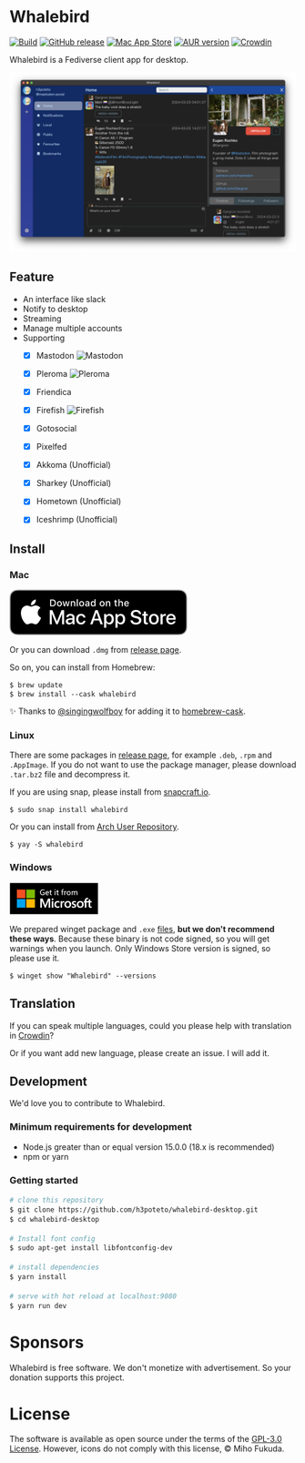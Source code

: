 # Whalebird
[![Build](https://github.com/h3poteto/whalebird-desktop/actions/workflows/build.yml/badge.svg)](https://github.com/h3poteto/whalebird-desktop/actions/workflows/build.yml)
[![GitHub release](http://img.shields.io/github/release/h3poteto/whalebird-desktop.svg)](https://github.com/h3poteto/whalebird-desktop/releases)
[![Mac App Store](https://img.shields.io/itunes/v/6445864587)](https://apps.apple.com/us/app/whalebird/id6445864587)
[![AUR version](https://img.shields.io/aur/version/whalebird)](https://aur.archlinux.org/packages/whalebird/)
[![Crowdin](https://badges.crowdin.net/whalebird-desktop/localized.svg)](https://crowdin.com/project/whalebird-desktop)


Whalebird is a Fediverse client app for desktop.


![demo](screenshot.png)


## Feature

- An interface like slack
- Notify to desktop
- Streaming
- Manage multiple accounts
- Supporting
    - [x] Mastodon <img src="https://cdn.simpleicons.org/mastodon" alt="Mastodon" width=16 height=16>
    - [x] Pleroma <img src="https://cdn.simpleicons.org/pleroma" alt="Pleroma" width=16 height=16>
    - [x] Friendica
    - [x] Firefish <img src="https://cdn.simpleicons.org/firefish" alt="Firefish" width=16 height=16>
    - [x] Gotosocial
    - [x] Pixelfed
    - [x] Akkoma (Unofficial)
    - [x] Sharkey (Unofficial)
    - [x] Hometown (Unofficial)
    - [x] Iceshrimp (Unofficial)


## Install
### Mac
[![App Store](app-store.svg)](https://itunes.apple.com/us/app/whalebird/id1378283354)

Or you can download `.dmg` from [release page](https://github.com/h3poteto/whalebird-desktop/releases).

So on, you can install from Homebrew:

```
$ brew update
$ brew install --cask whalebird
```

:sparkles: Thanks to [@singingwolfboy](https://github.com/singingwolfboy) for adding it to [homebrew-cask](https://github.com/Homebrew/homebrew-cask/blob/cf568882b6e012956ca404a16be2db36ca873002/Casks/whalebird.rb).


### Linux
There are some packages in [release page](https://github.com/h3poteto/whalebird-desktop/releases), for example `.deb`, `.rpm` and `.AppImage`.
If you do not want to use the package manager, please download `.tar.bz2` file and decompress it.

If you are using snap, please install from [snapcraft.io](https://snapcraft.io/whalebird).

```
$ sudo snap install whalebird
```

Or you can install from [Arch User Repository](https://aur.archlinux.org/packages/whalebird/).

```
$ yay -S whalebird
```


### Windows
<a href="https://apps.microsoft.com/store/detail/whalebird/9NBW4CSDV5HC"><img src="./windows-store.svg" alt= "Windows Store" width="156" height="auto"></a>


We prepared winget package and `.exe` [files](https://github.com/h3poteto/whalebird-desktop/releases), **but we don't recommend these ways**.
Because these binary is not code signed, so you will get warnings when you launch. Only Windows Store version is signed, so please use it.

```
$ winget show "Whalebird" --versions
```

## Translation
If you can speak multiple languages, could you please help with translation in [Crowdin](https://crowdin.com/project/whalebird-desktop)?

Or if you want add new language, please create an issue. I will add it.

## Development

We'd love you to contribute to Whalebird.

### Minimum requirements for development

* Node.js greater than or equal version 15.0.0 (18.x is recommended)
* npm or yarn

### Getting started

``` bash
# clone this repository
$ git clone https://github.com/h3poteto/whalebird-desktop.git
$ cd whalebird-desktop

# Install font config
$ sudo apt-get install libfontconfig-dev

# install dependencies
$ yarn install

# serve with hot reload at localhost:9080
$ yarn run dev
```

# Sponsors
Whalebird is free software. We don't monetize with advertisement. So your donation supports this project.

# License
The software is available as open source under the terms of the [GPL-3.0 License](https://www.gnu.org/licenses/gpl-3.0.en.html). However, icons do not comply with this license, © Miho Fukuda.
